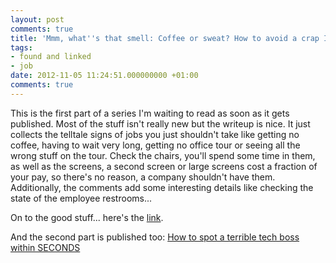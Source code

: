 ```yaml
---
layout: post
comments: true
title: 'Mmm, what''s that smell: Coffee or sweat? How to avoid a crap IT job'
tags:
- found and linked
- job
date: 2012-11-05 11:24:51.000000000 +01:00
comments: true
---
```

This is the first part of a series I'm waiting to read as soon as it gets published. Most of the stuff isn't really new but the writeup is nice. It just collects the telltale signs of jobs you just shouldn't take like getting no coffee, having to wait very long, getting no office tour or seeing all the wrong stuff on the tour. Check the chairs, you'll spend some time in them, as well as the screens, a second screen or large screens cost a fraction of your pay, so there's no reason, a company shouldn't have them. Additionally, the comments add some interesting details like checking the state of the employee restrooms... 

On to the good stuff... here's the [link](http://www.theregister.co.uk/2012/11/05/how_to_do_it_interview/).

And the second part is published too: [How to spot a terrible tech boss within SECONDS](http://www.theregister.co.uk/2012/11/12/spotting_a_psycho_boss/)
